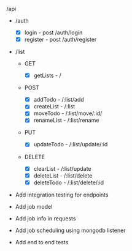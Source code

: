 /api

-   /auth

    -   [x] login - post /auth/login
    -   [x] register - post /auth/register

-   /list

    -   GET

        -   [x] getLists - /

    -   POST

        -   [x] addTodo - /:list/add
        -   [x] createList - /:list
        -   [x] moveTodo - /:list/move/:id/
        -   [x] renameList - /:list/rename

    -   PUT

        -   [x] updateTodo - /:list/update/:id

    -   DELETE

        -   [x] clearList - /:list/update
        -   [x] deleteList - /:list/delete
        -   [x] deleteTodo - /:list/delete/:id

-   Add integration testing for endpoints
-   Add job model
-   Add job info in requests
-   Add job scheduling using mongodb listener
-   Add end to end tests
